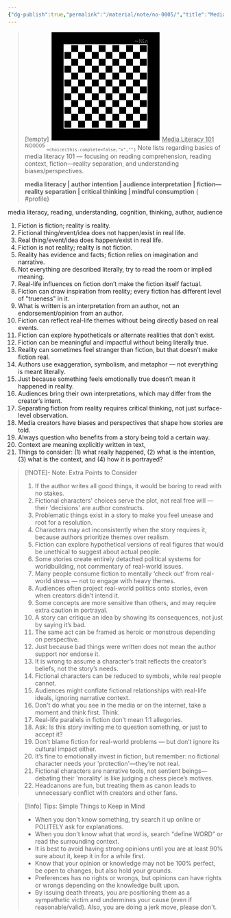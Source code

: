 ```yaml
---
{"dg-publish":true,"permalink":"/material/note/no-0005/","title":"Media Literacy 101","tags":["-note"]}
---
```


>[!empty]
> ![RESOURCE/ASSET/OTHER/PlaceholderIcon.png|icon](/img/user/RESOURCE/ASSET/OTHER/PlaceholderIcon.png) <u class="title">Media Literacy 101</u> <sup class="title">NO0005</sup> <sub class="title">`=choice(this.complete=false,"×","")`</sub>
> Note lists regarding basics of media literacy 101 — focusing on reading comprehension, reading context, fiction—reality separation, and understanding biases/perspectives.
> 
> <b>media literacy | author intention | audience interpretation | fiction—reality separation | critical thinking | mindful consumption</b>
{ #profile}

media literacy, reading, understanding, cognition, thinking, author, audience
1. Fiction is fiction; reality is reality.
2. Fictional thing/event/idea does not happen/exist in real life.
3. Real thing/event/idea does happen/exist in real life.
4. Fiction is not reality; reality is not fiction.
5. Reality has evidence and facts; fiction relies on imagination and narrative.
6. Not everything are described literally, try to read the room or implied meaning.
7. Real-life influences on fiction don’t make the fiction itself factual.
8. Fiction can draw inspiration from reality; every fiction has different level of "trueness" in it.
9. What is written is an interpretation from an author, not an endorsement/opinion from an author.
10. Fiction can reflect real-life themes without being directly based on real events.
11. Fiction can explore hypotheticals or alternate realities that don’t exist.
12. Fiction can be meaningful and impactful without being literally true.
13. Reality can sometimes feel stranger than fiction, but that doesn’t make fiction real.
14. Authors use exaggeration, symbolism, and metaphor — not everything is meant literally.
15. Just because something feels emotionally true doesn’t mean it happened in reality.
16. Audiences bring their own interpretations, which may differ from the creator’s intent.
17. Separating fiction from reality requires critical thinking, not just surface-level observation.
18. Media creators have biases and perspectives that shape how stories are told.
19. Always question who benefits from a story being told a certain way.
20. Context are meaning explicitly written in text, 
21. Things to consider: (1) what really happened, (2) what is the intention, (3) what is the context, and (4) how it is portrayed?

> [!NOTE]- Note: Extra Points to Consider
> 1. If the author writes all good things, it would be boring to read with no stakes.
> 2. Fictional characters' choices serve the plot, not real free will — their 'decisions' are author constructs.
> 3. Problematic things exist in a story to make you feel unease and root for a resolution.
> 4. Characters may act inconsistently when the story requires it, because authors prioritize themes over realism.
> 5. Fiction can explore hypothetical versions of real figures that would be unethical to suggest about actual people.
> 6. Some stories create entirely detached political systems for worldbuilding, not commentary of real-world issues.
> 7. Many people consume fiction to mentally ‘check out’ from real-world stress — not to engage with heavy themes.
> 8. Audiences often project real-world politics onto stories, even when creators didn’t intend it.
> 9. Some concepts are more sensitive than others, and may require extra caution in portrayal.
> 10. A story can critique an idea by showing its consequences, not just by saying it’s bad.
> 11. The same act can be framed as heroic or monstrous depending on perspective.
> 12. Just because bad things were written does not mean the author support nor endorse it.
> 13. It is wrong to assume a character’s trait reflects the creator’s beliefs, not the story’s needs.
> 14. Fictional characters can be reduced to symbols, while real people cannot.
> 15. Audiences might conflate fictional relationships with real-life ideals, ignoring narrative context.
> 16. Don't do what you see in the media or on the internet, take a moment and think first. Think.
> 17. Real-life parallels in fiction don’t mean 1:1 allegories.
> 18. Ask: Is this story inviting me to question something, or just to accept it?
> 19. Don’t blame fiction for real-world problems — but don’t ignore its cultural impact either.
> 20. It’s fine to emotionally invest in fiction, but remember: no fictional character needs your 'protection'—they’re not real.
> 21. Fictional characters are narrative tools, not sentient beings—debating their 'morality' is like judging a chess piece’s motives.
> 22. Headcanons are fun, but treating them as canon leads to unnecessary conflict with creators and other fans.

>[!info] Tips: Simple Things to Keep in Mind
>- When you don't know something, try search it up online or POLITELY ask for explanations.
>- When you don't know what that word is, search "define WORD" or read the surrounding context.
>- It is best to avoid having strong opinions until you are at least 90% sure about it, keep it in for a while first.
>- Know that your opinion or knowledge may not be 100% perfect, be open to changes, but also hold your grounds.
>- Preferences has no rights or wrongs, but opinions can have rights or wrongs depending on the knowledge built upon.
>- By issuing death threats, you are positioning them as a sympathetic victim and undermines your cause (even if reasonable/valid). Also, you are doing a jerk move, please don't.
